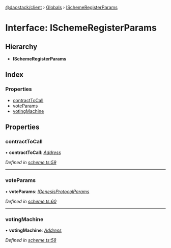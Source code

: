 [@daostack/client](../README.md) › [Globals](../globals.md) › [ISchemeRegisterParams](ischemeregisterparams.md)

# Interface: ISchemeRegisterParams

## Hierarchy

* **ISchemeRegisterParams**

## Index

### Properties

* [contractToCall](ischemeregisterparams.md#contracttocall)
* [voteParams](ischemeregisterparams.md#voteparams)
* [votingMachine](ischemeregisterparams.md#votingmachine)

## Properties

###  contractToCall

• **contractToCall**: *[Address](../globals.md#address)*

*Defined in [scheme.ts:59](https://github.com/daostack/client/blob/e663b6a/src/scheme.ts#L59)*

___

###  voteParams

• **voteParams**: *[IGenesisProtocolParams](igenesisprotocolparams.md)*

*Defined in [scheme.ts:60](https://github.com/daostack/client/blob/e663b6a/src/scheme.ts#L60)*

___

###  votingMachine

• **votingMachine**: *[Address](../globals.md#address)*

*Defined in [scheme.ts:58](https://github.com/daostack/client/blob/e663b6a/src/scheme.ts#L58)*
